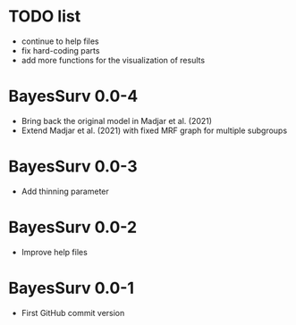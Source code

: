 # TODO list

* continue to help files
* fix hard-coding parts
* add more functions for the visualization of results

# BayesSurv 0.0-4

* Bring back the original model in Madjar et al. (2021)
* Extend Madjar et al. (2021) with fixed MRF graph for multiple subgroups

# BayesSurv 0.0-3

* Add thinning parameter

# BayesSurv 0.0-2

* Improve help files

# BayesSurv 0.0-1

* First GitHub commit version

